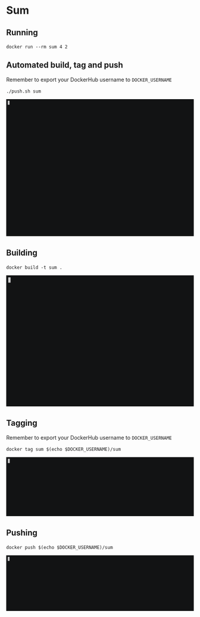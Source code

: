 # Sum

## Running

```
docker run --rm sum 4 2
```

## Automated build, tag and push

Remember to export your DockerHub username to `DOCKER_USERNAME`

```
./push.sh sum
```

<center><img src="gifs/docker-automated-push.gif" width="650"></center>
<!--
![docker-automated-push.gif](/gifs/docker-automated-push.gif)
-->

## Building

```
docker build -t sum .
```

<center><img src="gifs/docker-build-sum.gif" width="650"></center>

## Tagging

Remember to export your DockerHub username to `DOCKER_USERNAME`

```
docker tag sum $(echo $DOCKER_USERNAME)/sum
```

<center><img src="gifs/docker-tag-sum.gif" width="650"></center>

## Pushing

```
docker push $(echo $DOCKER_USERNAME)/sum
```

<center><img src="gifs/docker-push-sum.gif" width="650"></center>
